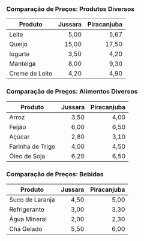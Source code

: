 ### Comparação de Preços: Produtos Diversos

| Produto     | Jussara | Piracanjuba |
|-------------|---------:|-------------:|
| Leite       | 5,00    | 5,67  |
| Queijo      | 15,00   | 17,50 |
| Iogurte     | 3,50    |    4,20  |
| Manteiga    | 8,00    | 9,30        |
| Creme de Leite | 4,20  | 4,90        |

### Comparação de Preços: Alimentos Diversos

| Produto       | Jussara | Piracanjuba |
|---------------|---------:|-------------:|
| Arroz         | 3,50    | 4,00        |
| Feijão        | 6,00    | 6,50        |
| Açúcar        | 2,80    | 3,10        |
| Farinha de Trigo | 4,00 | 4,50        |
| Óleo de Soja  | 6,20    | 6,50        |

### Comparação de Preços: Bebidas

| Produto       | Jussara | Piracanjuba |
|---------------|---------:|-------------:|
| Suco de Laranja | 4,50  | 5,00        |
| Refrigerante  | 3,00    | 3,30        |
| Água Mineral  | 2,00    | 2,30        |
| Chá Gelado    | 5,50    | 6,00        |

